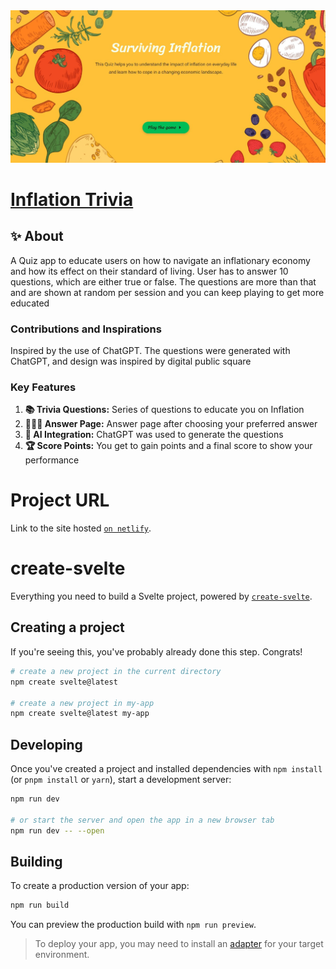 <a href="https://tiny-yeot-202a4b.netlify.app">
  <img alt="Screenshot of web interface showing some of charts along with sidebar for navigation" src="/static/inflationCoverPage.jpg" />
  <h1> Inflation Trivia</h1>
</a>

## ✨ About

A Quiz app to educate users on how to navigate an inflationary economy and how its effect on their standard of living. User has to answer 10 questions, which are either true or false. The questions are more than that and are shown at random per session and you can keep playing to get more educated

### Contributions and Inspirations

Inspired by the use of ChatGPT. The questions were generated with ChatGPT, and design was inspired by digital public square

### Key Features

1. **📚 Trivia Questions:** Series of questions to educate you on Inflation
2. **👨‍👩‍👦 Answer Page:** Answer page after choosing your preferred answer
3. **🤖 AI Integration:** ChatGPT was used to generate the questions
4. **🏆 Score Points:** You get to gain points and a final score to show your performance

# Project URL

Link to the site hosted [`on netlify`](https://tiny-yeot-202a4b.netlify.app).

# create-svelte

Everything you need to build a Svelte project, powered by [`create-svelte`](https://github.com/sveltejs/kit/tree/master/packages/create-svelte).

## Creating a project

If you're seeing this, you've probably already done this step. Congrats!

```bash
# create a new project in the current directory
npm create svelte@latest

# create a new project in my-app
npm create svelte@latest my-app
```

## Developing

Once you've created a project and installed dependencies with `npm install` (or `pnpm install` or `yarn`), start a development server:

```bash
npm run dev

# or start the server and open the app in a new browser tab
npm run dev -- --open
```

## Building

To create a production version of your app:

```bash
npm run build
```

You can preview the production build with `npm run preview`.

> To deploy your app, you may need to install an [adapter](https://kit.svelte.dev/docs/adapters) for your target environment.
